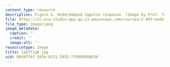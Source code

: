 ```yaml
---
content_type: resource
description: Figure 6. Underdamped impulse response. (Image by Prof. Trumper.)
file: https://ol-ocw-studio-app-qa.s3.amazonaws.com/courses/2-003-modeling-dynamics-and-control-i-spring-2005/86d4ff4f583eb23158557f898908863d_lab3fig6.jpg
file_type: image/jpeg
image_metadata:
  caption: ''
  credit: ''
  image-alt: ''
resourcetype: Image
title: lab3fig6.jpg
uid: 86d4ff4f-583e-b231-5855-7f898908863d
---
```

